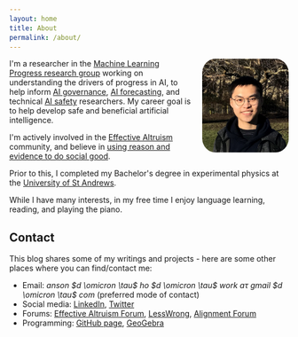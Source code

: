 ```yaml
---
layout: home
title: About
permalink: /about/
---
```


<!-- <img align="right" style="margin-left:10px;" src="/images/oftw-pledge.jpg" width="275px"/> -->
<img align="right" src="/images/anson-ho.jpg" alt="anson-ho-img"  style="width:31%;border-radius:15%;margin-left:20px;margin-bottom:10px">

I'm a researcher in the [Machine Learning Progress research group](https://www.lesswrong.com/s/T9pBzinPXYB3mxSGi) working on understanding the drivers of progress in AI, to help inform [AI governance](https://www.allandafoe.com/opportunity), [AI forecasting](https://aiimpacts.org/category/ai-timelines/), and technical [AI safety](https://www.vox.com/future-perfect/2018/12/21/18126576/ai-artificial-intelligence-machine-learning-safety-alignment) researchers. My career goal is to help develop safe and beneficial artificial intelligence. 

I'm actively involved in the [Effective Altruism](https://www.effectivealtruism.org/) community, and believe in [using reason and evidence to do social good](https://www.effectivealtruism.org/articles/introduction-to-effective-altruism/). 

Prior to this, I completed my Bachelor's degree in experimental physics at the [University of St Andrews](https://www.st-andrews.ac.uk/physics-astronomy/). 

While I have many interests, in my free time I enjoy language learning, reading, and playing the piano.

## Contact
This blog shares some of my writings and projects - here are some other places where you can find/contact me:
- Email: *anson $d \omicron \tau$ ho $d \omicron \tau$ work $a\tau$ gmail $d \omicron \tau$ com* (preferred mode of contact)
- Social media: [LinkedIn](https://www.linkedin.com/in/anson-wh-ho/), [Twitter](https://twitter.com/ansonwhho/)
- Forums: [Effective Altruism Forum](https://forum.effectivealtruism.org/users/anson-ho), [LessWrong](https://www.lesswrong.com/users/anson-ho), [Alignment Forum](https://www.alignmentforum.org/users/anson-ho)
- Programming: [GitHub page](https://github.com/ansonwhho), [GeoGebra](https://www.geogebra.org/u/ansonwhho)